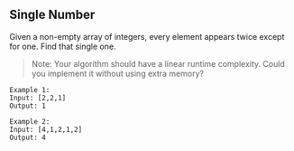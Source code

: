  **Single Number**
---
Given a non-empty array of integers, every element appears twice except for one. Find that single one.
>Note:
Your algorithm should have a linear runtime complexity. Could you implement it without using extra memory?
~~~~
Example 1:
Input: [2,2,1]
Output: 1

Example 2:
Input: [4,1,2,1,2]
Output: 4